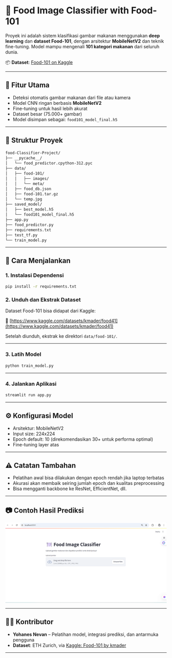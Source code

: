 # 🍱 Food Image Classifier with Food-101

Proyek ini adalah sistem klasifikasi gambar makanan menggunakan **deep learning** dan **dataset Food-101**, dengan arsitektur **MobileNetV2** dan teknik fine-tuning. Model mampu mengenali **101 kategori makanan** dari seluruh dunia.

📦 **Dataset**: [Food-101 on Kaggle](https://www.kaggle.com/datasets/kmader/food41)

---

## 🧠 Fitur Utama

* Deteksi otomatis gambar makanan dari file atau kamera
* Model CNN ringan berbasis **MobileNetV2**
* Fine-tuning untuk hasil lebih akurat
* Dataset besar (75.000+ gambar)
* Model disimpan sebagai: `food101_model_final.h5`

---

## 📁 Struktur Proyek

```
food-Classifier-Project/
├── __pycache__/
│   └── food_predictor.cpython-312.pyc
├── data/
│   ├── food-101/
│   │   ├── images/
│   │   └── meta/
│   ├── food_db.json
│   ├── food-101.tar.gz
│   └── temp.jpg
├── saved_model/
│   ├── best_model.h5
│   └── food101_model_final.h5
├── app.py
├── food_predictor.py
├── requirements.txt
├── test_tf.py
└── train_model.py
```

---

## 🚀 Cara Menjalankan

### 1. Instalasi Dependensi

```bash
pip install -r requirements.txt
```

### 2. Unduh dan Ekstrak Dataset

Dataset Food-101 bisa didapat dari Kaggle:

🔗 [https://www.kaggle.com/datasets/kmader/food41](https://www.kaggle.com/datasets/kmader/food41)

Setelah diunduh, ekstrak ke direktori `data/food-101/`.

---

### 3. Latih Model

```bash
python train_model.py
```

---

### 4. Jalankan Aplikasi

```bash
streamlit run app.py
```

---

## ⚙️ Konfigurasi Model

* Arsitektur: MobileNetV2
* Input size: 224x224
* Epoch default: 10 (direkomendasikan 30+ untuk performa optimal)
* Fine-tuning layer atas

---

## ⚠️ Catatan Tambahan

* Pelatihan awal bisa dilakukan dengan epoch rendah jika laptop terbatas
* Akurasi akan membaik seiring jumlah epoch dan kualitas preprocessing
* Bisa mengganti backbone ke ResNet, EfficientNet, dll.

---

## 📷 Contoh Hasil Prediksi

![Contoh Output](hasil1.png)

---

## 🧑‍💻 Kontributor

* **Yohanes Nevan** – Pelatihan model, integrasi prediksi, dan antarmuka pengguna
* **Dataset**: ETH Zurich, via [Kaggle: Food-101 by kmader](https://www.kaggle.com/datasets/kmader/food41)

---
